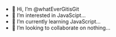 - 👋 Hi, I’m @whatEverGitisGit
- 👀 I’m interested in JavaScipt...
- 🌱 I’m currently learning JavaScript...
- 💞️ I’m looking to collaborate on nothing...

<!---
whatEverGitisGit/whatEverGitisGit is a ✨ special ✨ repository because its `README.md` (this file) appears on your GitHub profile.
You can click the Preview link to take a look at your changes.
--->
